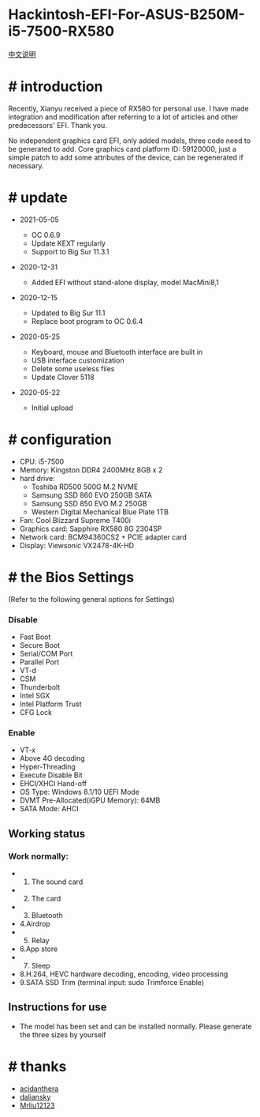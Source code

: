 # Hackintosh-EFI-For-ASUS-B250M-i5-7500-RX580

[中文说明](README_ZH.md)

# # introduction

Recently, Xianyu received a piece of RX580 for personal use. I have made integration and modification after referring to a lot of articles and other predecessors' EFI. Thank you.

No independent graphics card EFI, only added models, three code need to be generated to add.
Core graphics card platform ID: 59120000, just a simple patch to add some attributes of the device, can be regenerated if necessary.

# # update
- 2021-05-05
	- OC 0.6.9
	- Update KEXT regularly
	- Support to Big Sur 11.3.1

- 2020-12-31
	- Added EFI without stand-alone display, model MacMini8,1

- 2020-12-15
	- Updated to Big Sur 11.1
	- Replace boot program to OC 0.6.4

- 2020-05-25
	- Keyboard, mouse and Bluetooth interface are built in
	- USB interface customization
	- Delete some useless files
	- Update Clover 5118

- 2020-05-22
	- Initial upload

# # configuration

- CPU: i5-7500
- Memory: Kingston DDR4 2400MHz 8GB x 2
- hard drive:
	- Toshiba RD500 500G M.2 NVME
	- Samsung SSD 860 EVO 250GB SATA
	- Samsung SSD 850 EVO M.2 250GB
	- Western Digital Mechanical Blue Plate 1TB
- Fan: Cool Blizzard Supreme T400i
- Graphics card: Sapphire RX580 8G 2304SP
- Network card: BCM94360CS2 + PCIE adapter card
- Display: Viewsonic VX2478-4K-HD

# # the Bios Settings
(Refer to the following general options for Settings)

### Disable
- Fast Boot
- Secure Boot
- Serial/COM Port
- Parallel Port
- VT-d
- CSM
- Thunderbolt
- Intel SGX
- Intel Platform Trust
- CFG Lock

### Enable
- VT-x
- Above 4G decoding
- Hyper-Threading
- Execute Disable Bit
- EHCI/XHCI Hand-off
- OS Type: Windows 8.1/10 UEFI Mode
- DVMT Pre-Allocated(iGPU Memory): 64MB
- SATA Mode: AHCI

## Working status

### Work normally:

- 1. The sound card
- 2. The card
- 3. Bluetooth
- 4.Airdrop
- 5. Relay
- 6.App store
- 7. Sleep
- 8.H.264, HEVC hardware decoding, encoding, video processing
- 9.SATA SSD Trim (terminal input: sudo Trimforce Enable)

## Instructions for use

- The model has been set and can be installed normally. Please generate the three sizes by yourself

# # thanks

- [acidanthera](https://github.com/acidanthera)
- [daliansky](https://github.com/daliansky/)
- [Mrliu12123](http://bbs.pcbeta.com/viewthread-1851046-1-1.html)